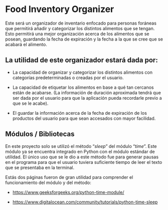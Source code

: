 # Food Inventory Organizer
Este será un organizador de inventario enfocado para personas foráneas que permitirá añadir y categorizar los distintos alimentos que se tengan. Esto permitirá una mejor organización acerca de los alimentos que se posean, guardando la fecha de expiración y la fecha a la que se cree que se acabará el alimento.

## La utilidad de este organizador estará dada por:
* La capacidad de organizar y categorizar los distintos alimentos con categorías predeterminadas o creadas por el usuario.  

* La capacidad de etiquetar los alimentos en base a qué tan cercanos están de acabarse. (La información de duración aproximada tendrá que ser dada por el usuario para que la aplicación pueda recordarle previo a que se le acabe).  

* El guardar la información acerca de la fecha de expiración de los productos del usuario para que sean accesados con mayor facilidad.

## Módulos / Bibliotecas
En este proyecto solo se utilizó el método “*sleep*” del módulo “*time*”. Este módulo ya se encuentra integrado en Python con el módulo estándar de utilidad. El único uso que se le dio a este método fue para generar pausas en el programa para que el usuario tuviera suficiente tiempo de leer el texto que se presentaba en la terminal.
 
Estás dos páginas fueron de gran utilidad para comprender el funcionamiento del módulo y del método:
 * https://www.geeksforgeeks.org/python-time-module/
 
 * https://www.digitalocean.com/community/tutorials/python-time-sleep
